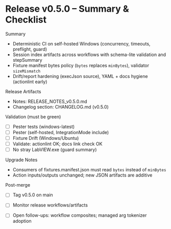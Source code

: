 # Release v0.5.0 – Summary & Checklist

Summary

- Deterministic CI on self-hosted Windows (concurrency, timeouts, preflight, guard)
- Session index artifacts across workflows with schema-lite validation and stepSummary
- Fixture manifest bytes policy (`bytes` replaces `minBytes`), validator `sizeMismatch`
- Drift/report hardening (execJson source), YAML + docs hygiene (actionlint early)

Release Artifacts

- Notes: RELEASE_NOTES_v0.5.0.md
- Changelog section: CHANGELOG.md (v0.5.0)

Validation (must be green)

- [ ] Pester tests (windows-latest)
- [ ] Pester (self-hosted, IntegrationMode include)
- [ ] Fixture Drift (Windows/Ubuntu)
- [ ] Validate: actionlint OK; docs link check OK
- [ ] No stray LabVIEW.exe (guard summary)

Upgrade Notes

- Consumers of fixtures.manifest.json must read `bytes` instead of `minBytes`
- Action inputs/outputs unchanged; new JSON artifacts are additive

Post-merge

- [ ] Tag v0.5.0 on main
- [ ] Monitor release workflows/artifacts
- [ ] Open follow-ups: workflow composites; managed arg tokenizer adoption

